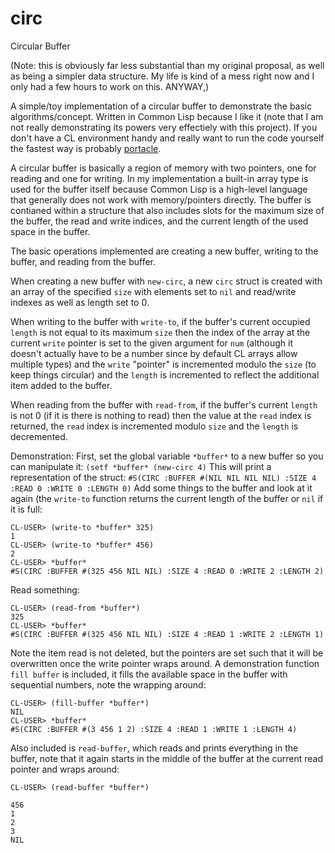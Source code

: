 # circ
Circular Buffer

(Note: this is obviously far less substantial than my original proposal, as well as being a simpler data structure. My life is kind of a mess right now and I only had a few hours to work on this. ANYWAY,)

A simple/toy implementation of a circular buffer to demonstrate the basic algorithms/concept. Written in Common Lisp because I like it (note that I am not really demonstrating its powers very effectiely with this project). If you don't have a CL environment handy and really want to run the code yourself the fastest way is probably [portacle]( https://portacle.github.io/).

A circular buffer is basically a region of memory with two pointers, one for reading and one for writing. In my implementation a built-in array type is used for the buffer itself because Common Lisp is a high-level language that generally does not work with memory/pointers directly. The buffer is contianed within a structure that also includes slots for the maximum size of the buffer, the read and write indices, and the current length of the used space in the buffer.

The basic operations implemented are creating a new buffer, writing to the buffer, and reading from the buffer.

When creating a new buffer with `new-circ`, a new `circ` struct is created with an array of the specified `size` with elements set to `nil` and read/write indexes as well as length set to 0.

When writing to the buffer with `write-to`, if the buffer's current occupied `length` is not equal to its maximum `size` then the index of the array at the current `write` pointer is set to the given argument for `num` (although it doesn't actually have to be a number since by default CL arrays allow multiple types) and the `write` "pointer" is incremented modulo the `size` (to keep things circular) and the `length` is incremented to reflect the additional item added to the buffer.

When reading from the buffer with `read-from`, if the buffer's current `length` is not 0 (if it is there is nothing to read) then the value at the `read` index is returned, the `read` index is incremented modulo `size` and the `length` is decremented.

Demonstration:
First, set the global variable `*buffer*` to a new buffer so you can manipulate it: `(setf *buffer* (new-circ 4)`
This will print a representation of the struct: `#S(CIRC :BUFFER #(NIL NIL NIL NIL) :SIZE 4 :READ 0 :WRITE 0 :LENGTH 0)`
Add some things to the buffer and look at it again (the `write-to` function returns the current length of the buffer or `nil` if it is full:
```
CL-USER> (write-to *buffer* 325)
1
CL-USER> (write-to *buffer* 456)
2
CL-USER> *buffer*
#S(CIRC :BUFFER #(325 456 NIL NIL) :SIZE 4 :READ 0 :WRITE 2 :LENGTH 2)
```
Read something:
```
CL-USER> (read-from *buffer*)
325
CL-USER> *buffer*
#S(CIRC :BUFFER #(325 456 NIL NIL) :SIZE 4 :READ 1 :WRITE 2 :LENGTH 1)
```
Note the item read is not deleted, but the pointers are set such that it will be overwritten once the write pointer wraps around.
A demonstration function `fill buffer` is included, it fills the available space in the buffer with sequential numbers, note the wrapping around:
```
CL-USER> (fill-buffer *buffer*)
NIL
CL-USER> *buffer*
#S(CIRC :BUFFER #(3 456 1 2) :SIZE 4 :READ 1 :WRITE 1 :LENGTH 4)
```
Also included is `read-buffer`, which reads and prints everything in the buffer, note that it again starts in the middle of the buffer at the current read pointer and wraps around:
```
CL-USER> (read-buffer *buffer*)

456 
1 
2 
3 
NIL
```
